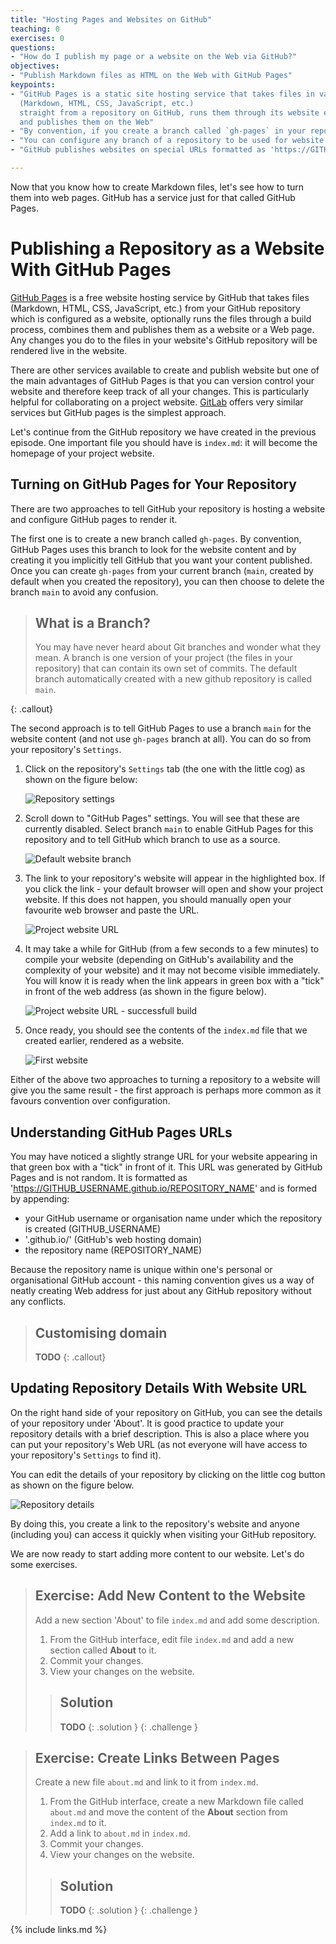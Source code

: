 ```yaml
---
title: "Hosting Pages and Websites on GitHub"
teaching: 0
exercises: 0
questions:
- "How do I publish my page or a website on the Web via GitHub?"
objectives:
- "Publish Markdown files as HTML on the Web with GitHub Pages"
keypoints:
- "GitHub Pages is a static site hosting service that takes files in various formats
  (Markdown, HTML, CSS, JavaScript, etc.)
  straight from a repository on GitHub, runs them through its website engine Jekyll, builds them into a website,
  and publishes them on the Web"
- "By convention, if you create a branch called `gh-pages` in your repository, it will automatically be published as a website by GitHub"
- "You can configure any branch of a repository to be used for website (it does not have to be `gh-pages`)"
- "GitHub publishes websites on special URLs formatted as 'https://GITHUB_USERNAME.github.io/REPOSITORY_NAME'"

---
```


Now that you know how to create Markdown files, let's see how to turn them into web pages. GitHub has a 
service just for that called GitHub Pages.  

# Publishing a Repository as a Website With GitHub Pages
[GitHub Pages](https://docs.github.com/en/github/working-with-github-pages/about-github-pages) is a free website
hosting service by GitHub that takes files (Markdown, HTML, CSS, JavaScript, etc.) 
from your GitHub repository which is configured as a website,
optionally runs the files through a build process, combines them and publishes them as a website or a Web page.
Any changes you do to the files in your website's GitHub repository
will be rendered live in the website.

There are other services available to create and publish website but one of the main advantages of GitHub Pages is that you can version control your website and therefore keep track of all your changes. This is particularly helpful for collaborating on a project website. [GitLab](https://about.gitlab.com/) offers very similar services but GitHub pages is the simplest approach.

Let's continue from the GitHub repository we have created in the previous episode. One important file you should have is `index.md`: it will become the homepage of your project website.

## Turning on GitHub Pages for Your Repository

There are two approaches to tell GitHub your repository is hosting a website and configure GitHub pages to render it. 

The first one is to create a new branch called `gh-pages`. By convention, GitHub Pages uses this branch to look for the website content and by creating it you implicitly tell GitHub that you want your content published. Once you can create `gh-pages` from your current branch (`main`, created by default when you created the repository), you can then choose to delete the branch `main` to avoid any confusion. 

> ## What is a Branch?
> You may have never heard about Git branches and wonder what they mean. A branch is one version of your project (the files in your repository) that can contain its own set of commits. The default branch automatically created with a new github repository is called `main`.
>
{: .callout}

The second approach is to tell GitHub Pages to use a branch `main` for the website content (and not use `gh-pages` branch at all). You can do so from your repository's `Settings`.

1. Click on the repository's `Settings` tab (the one with the little cog) as shown on the figure below:

    ![Repository settings](../fig/repo_settings.png)

2. Scroll down to "GitHub Pages" settings. You will see that these are currently disabled. Select branch `main` to
enable GitHub Pages for this repository and to tell GitHub which branch to use as a source.

    ![Default website branch](../fig/default_website.png)

3. The link to your repository's website will appear in the highlighted box. If you click the link  - your default browser will open and show your project website. If this does not happen, you should manually open your favourite web browser and paste the URL.

    ![Project website URL](../fig/website_url.png)
    
4. It may take a while for GitHub (from a few seconds to a few minutes) to compile your website (depending on GitHub's availability and the complexity of 
your website) and it may not become visible immediately. You will know it is ready when the link appears in green box with a "tick" in front of the web address (as shown in the figure below). 

    ![Project website URL - successfull build](../fig/website_url_green_tick.png)

5. Once ready, you should see the contents of the `index.md` file that we created earlier, rendered as a website. 

    ![First website](../fig/first_website.png)

Either of the above two approaches to turning a repository to a website will give you the same result - the first approach is perhaps more common as it favours
convention over configuration.

## Understanding GitHub Pages URLs

You may have noticed a slightly strange URL for your website appearing in that green box with a "tick" in front of it.
This URL was generated by GitHub Pages and is not random. It is formatted as 
'https://GITHUB_USERNAME.github.io/REPOSITORY_NAME' and is formed by appending:

- your GitHub username or organisation name under which the repository is created (GITHUB_USERNAME)
- '.github.io/' (GitHub's web hosting domain)
- the repository name (REPOSITORY_NAME)

Because the repository name is unique within one's personal or organisational GitHub account - this naming 
convention gives us a way
of neatly creating Web address for just about any GitHub repository without any conflicts.

> ## Customising domain
> **TODO**
{: .callout}

## Updating Repository Details With Website URL

On the right hand side of your repository on GitHub, you can see the details of your repository under 'About'. It is good
practice to update your repository details with a brief description. This is also a place where you can put 
your repository's Web URL (as not everyone will have access to your repository's `Settings` to find it).

You can edit the details of your repository by clicking on the little cog button as shown on the figure below.

![Repository details](../fig/repository_details.png)

By doing this, you create a link to the repository's website and anyone (including you) can access it quickly when visiting your GitHub repository.

We are now ready to start adding more content to our website. Let's do some exercises.

> ## Exercise: Add New Content to the Website
> Add a new section 'About' to file `index.md` and add some description.
> 1. From the GitHub interface, edit file `index.md` and add a new section called **About** to it.
> 2. Commit your changes.
> 3. View your changes on the website.
> 
> > ## Solution
> > **TODO**
> {: .solution }
{: .challenge }

> ## Exercise: Create Links Between Pages
> Create a new file `about.md` and link to it from `index.md`.
> 1. From the GitHub interface, create a new Markdown file called `about.md` and move the content of the **About** section from `index.md` to it.
> 2. Add a link to `about.md` in `index.md`.
> 3. Commit your changes.
> 4. View your changes on the website.
> 
> > ## Solution
> > **TODO**
> {: .solution }
{: .challenge }

{% include links.md %}
